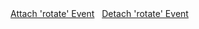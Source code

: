 <div class="demo">
	<div class="func">
		<a class="btn btn-cta-primary btn_attach" href="#">Attach 'rotate' Event</a>&nbsp;&nbsp;
		<a class="btn btn-cta-secondary btn_detach" href="#">Detach 'rotate' Event</a>
	</div>
	<div class="desc"></div>
</div>